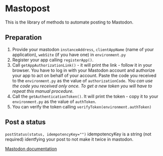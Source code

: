 # Mastopost 

This is the library of methods to automate posting to Mastodon.

## Preparation

1. Provide your mastodon `instanceAddress`, `clientAppName` (name of your application), `webSite` (if you have one) in `environment.py`
1. Register your app calling `registerApp()`.
1. Call `getAppAuthorizationLink()` - it will print the link - follow it in your browser. You have to log in with your Mastodon account and authorize your app to act on behalf of your account.
Paste the code you received to the `environment.py` as the value of `authorizationCode`.
_You can use the code you received only once. To get a new token you will have to repeat this manual procedure._
1.  Call the `getAuthenticationToken()`. It will print the token - copy it to your `environment.py` as the value of `authToken`.
1. You can verify the token calling `verifyToken(environment.authToken)`

## Post a status

`postStatus(status, idempotencyKey="")`
idempotencyKey is a string (not required) identfying your post to not make it twice in mastodon.

[Mastodon documentation](https://docs.joinmastodon.org/client/authorized/#login)
